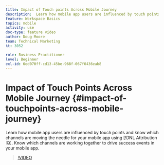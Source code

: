 ```yaml
---
title: Impact of Touch points Across Mobile Journey
description:  Learn how mobile app users are influenced by touch points and know which channels are moving the needle for your mobile app using Attribution IQ. Know which channels are working together to drive success events in your mobile app.
feature: Workspace Basics
topics: mobile
activity: use
doc-type: feature video
author: Doug Moore
team: Technical Marketing
kt: 3052

role: Business Practitioner
level: Beginner
exl-id: 6ed070ff-cd13-45be-968f-067f0436eab8
---
```

# Impact of Touch Points Across Mobile Journey {#impact-of-touchpoints-across-mobile-journey}

 Learn how mobile app users are influenced by touch points and know which channels are moving the needle for your mobile app using [!DNL Attribution IQ]. Know which channels are working together to drive success events in your mobile app.

>[!VIDEO](https://video.tv.adobe.com/v/27827/?quality=12)
